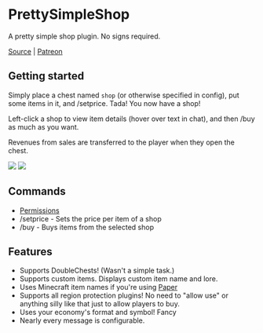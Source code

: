 # PrettySimpleShop
A pretty simple shop plugin. No signs required.

[Source](https://github.com/MLG-Fortress/PrettySimpleShop) | [Patreon](https://patreon.com/RoboMWM)

## Getting started
Simply place a chest named `shop` (or otherwise specified in config), put some items in it, and /setprice. Tada! You now have a shop!

Left-click a shop to view item details (hover over text in chat), and then /buy as much as you want.

Revenues from sales are transferred to the player when they open the chest.

![](https://i.imgur.com/j15bGIw.png)
![](https://i.imgur.com/blcPnT0.png)

## Commands
- [Permissions](https://github.com/MLG-Fortress/PrettySimpleShop/blob/master/src/main/resources/plugin.yml)
- /setprice - Sets the price per item of a shop
- /buy - Buys items from the selected shop

## Features
- Supports DoubleChests! (Wasn't a simple task.)
- Supports custom items. Displays custom item name and lore.
- Uses Minecraft item names if you're using [Paper](https://emc.gs/paper)
- Supports all region protection plugins! No need to "allow use" or anything silly like that just to allow players to buy.
- Uses your economy's format and symbol! Fancy
- Nearly every message is configurable.

